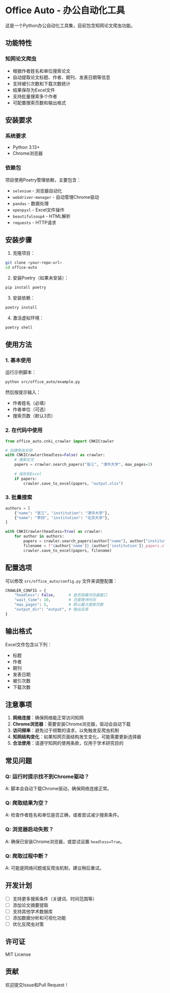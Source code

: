 # Office Auto - 办公自动化工具

这是一个Python办公自动化工具集，目前包含知网论文爬虫功能。

## 功能特性

### 知网论文爬虫
- 根据作者姓名和单位搜索论文
- 自动提取论文标题、作者、期刊、发表日期等信息
- 支持被引次数和下载次数统计
- 结果保存为Excel文件
- 支持批量搜索多个作者
- 可配置搜索页数和输出格式

## 安装要求

### 系统要求
- Python 3.13+
- Chrome浏览器

### 依赖包
项目使用Poetry管理依赖，主要包含：
- `selenium` - 浏览器自动化
- `webdriver-manager` - 自动管理Chrome驱动
- `pandas` - 数据处理
- `openpyxl` - Excel文件操作
- `beautifulsoup4` - HTML解析
- `requests` - HTTP请求

## 安装步骤

1. 克隆项目：
```bash
git clone <your-repo-url>
cd office-auto
```

2. 安装Poetry（如果未安装）：
```bash
pip install poetry
```

3. 安装依赖：
```bash
poetry install
```

4. 激活虚拟环境：
```bash
poetry shell
```

## 使用方法

### 1. 基本使用

运行示例脚本：
```bash
python src/office_auto/example.py
```

然后按提示输入：
- 作者姓名（必填）
- 作者单位（可选）
- 搜索页数（默认3页）

### 2. 在代码中使用

```python
from office_auto.cnki_crawler import CNKICrawler

# 创建爬虫实例
with CNKICrawler(headless=False) as crawler:
    # 搜索论文
    papers = crawler.search_papers("张三", "清华大学", max_pages=3)
    
    # 保存到Excel
    if papers:
        crawler.save_to_excel(papers, "output.xlsx")
```

### 3. 批量搜索

```python
authors = [
    {"name": "张三", "institution": "清华大学"},
    {"name": "李四", "institution": "北京大学"},
]

with CNKICrawler(headless=True) as crawler:
    for author in authors:
        papers = crawler.search_papers(author["name"], author["institution"])
        filename = f"{author['name']}_{author['institution']}_papers.xlsx"
        crawler.save_to_excel(papers, filename)
```

## 配置选项

可以修改 `src/office_auto/config.py` 文件来调整配置：

```python
CRAWLER_CONFIG = {
    "headless": False,      # 是否隐藏浏览器窗口
    "wait_time": 10,        # 页面等待时间
    "max_pages": 5,         # 默认最大搜索页数
    "output_dir": "output", # 输出目录
}
```

## 输出格式

Excel文件包含以下列：
- 标题
- 作者
- 期刊
- 发表日期
- 被引次数
- 下载次数

## 注意事项

1. **网络连接**：确保网络能正常访问知网
2. **Chrome浏览器**：需要安装Chrome浏览器，驱动会自动下载
3. **访问频率**：避免过于频繁的请求，以免触发反爬虫机制
4. **知网结构变化**：如果知网页面结构发生变化，可能需要更新选择器
5. **合法使用**：请遵守知网的使用条款，仅用于学术研究目的

## 常见问题

### Q: 运行时提示找不到Chrome驱动？
A: 脚本会自动下载Chrome驱动，确保网络连接正常。

### Q: 爬取结果为空？
A: 检查作者姓名和单位是否正确，或者尝试减少搜索条件。

### Q: 浏览器启动失败？
A: 确保已安装Chrome浏览器，或尝试设置 `headless=True`。

### Q: 爬取过程中断？
A: 可能是网络问题或反爬虫机制，建议稍后重试。

## 开发计划

- [ ] 支持更多搜索条件（关键词、时间范围等）
- [ ] 添加论文摘要提取
- [ ] 支持其他学术数据库
- [ ] 添加数据分析和可视化功能
- [ ] 优化反爬虫对策

## 许可证

MIT License

## 贡献

欢迎提交Issue和Pull Request！